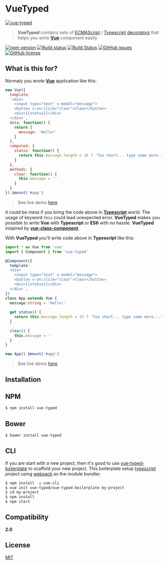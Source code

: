 # VueTyped

[![vue-typed](https://vue-typed.github.io/vue-typed/images/logo.png)](http://vue-typed.github.io/vue-typed/)


 > **VueTyped** contains sets of [ECMAScript](https://en.wikipedia.org/wiki/ECMAScript) / [Typescript](typescriptlang.org) [decorators](https://github.com/wycats/javascript-decorators/blob/master/README.md) that helps you write **[Vue](vuejs.org)** component easily.


[![npm version](https://badge.fury.io/js/vue-typed.svg)](https://badge.fury.io/js/vue-typed)
[![Build status](https://ci.appveyor.com/api/projects/status/mdilb673cxwl903q/branch/master?svg=true)](https://ci.appveyor.com/project/vue-typed/vue-typed/branch/master)
[![Build Status](https://travis-ci.org/vue-typed/vue-typed.svg?branch=master)](https://travis-ci.org/vue-typed/vue-typed)
[![GitHub issues](https://img.shields.io/github/issues/vue-typed/vue-typed.svg)](https://github.com/vue-typed/vue-typed/issues)
[![GitHub license](https://img.shields.io/badge/license-MIT-blue.svg)](https://raw.githubusercontent.com/vue-typed/vue-typed/master/LICENSE) 


## What is this for?

Normaly you wrote **[Vue](vuejs.org)** application like this: 

```javascript
new Vue({
  template: 
  `<div>
    <input type="text" v-model="message">
    <button v-on:click="clear">Clear</button>
    <div>{{status}}</div>
  </div>`,
  data: function() {
    return {
      message: 'Hello!'
    }
  },
  computed: {
    status: function() {
      return this.message.length < 15 ? 'Too short... type some more...' : 'Alright, stop typing now..'
    }
  },
  methods: {
    clear: function() {
      this.message = ''
    }
  }
}).$mount('#app')
```

> See live demo [here](https://jsfiddle.net/budiadiono/57vdh9vf/)

It could be mess if you bring the code above in **[Typescript](typescriptlang.org)** world. The usage of keyword `this` could lead unexpected error.
**VueTyped** makes you possible to write **Vue** with **Typescript** or **ES6** with no hassle. **VueTyped** insipired by **[vue-class-component](https://github.com/vuejs/vue-class-component)**.

With **VueTyped** you'll write code above in **Typescript** like this:

```typescript
import * as Vue from 'vue'
import { Component } from 'vue-typed'

@Component({
  template: `
  <div>
    <input type="text" v-model="message">
    <button v-on:click="clear">Clear</button>
    <div>{{status}}</div>
  </div>`,
}) 
class App extends Vue {
  message:string = 'Hello!'
  
  get status() {
    return this.message.length < 15 ? 'Too short... type some more...' : 'Alright, stop typing now..'
  }
  
  clear() {
    this.message = ''
  }
}

new App().$mount('#app')
```

> See live demo [here](https://plnkr.co/edit/Ld0Rpu)


## Installation  

## NPM
```bash
$ npm install vue-typed
```

## Bower
```bash
$ bower install vue-typed
```

## CLI
If you are start with a new project, then it's good to use [vue-typed-boilerplate](https://github.com/budiadiono/vue-typed-boilerplate) to scaffold your new project.
This boilerplate setup [typescript](typescriptlang.org) project using [webpack](http://webpack.github.io/) as the module bundler.

```bash
$ npm install -g vue-cli
$ vue init vue-typed/vue-typed-boilerplate my-project
$ cd my-project
$ npm install
$ npm start
```


## Compatibility

**2.0**


## License

[MIT](https://github.com/vue-typed/vue-typed/blob/master/LICENSE)